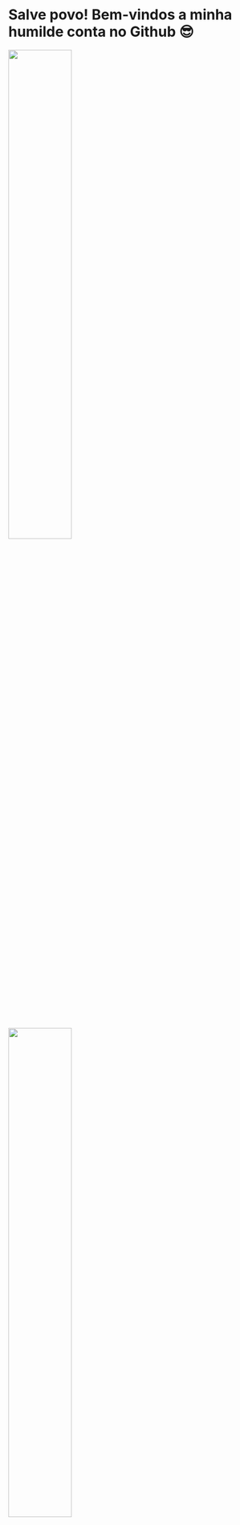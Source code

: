 # Salve povo! Bem-vindos a minha humilde conta no Github 😎

<div>
  <a href="https://github.com/encinecarlos">
  <img height="50%" src="https://my-stats-one.vercel.app/api?username=encinecarlos&count_private=true&&custom_title=Minhas Contribuições e afins&show_icons=true&theme=radical">
  <img height="50%" src="https://my-stats-one.vercel.app/api/top-langs?username=encinecarlos&custom_title=O que andei programando&layout=compact&theme=radical">
</div>

## Alguns dos meus projetos
  <div>
    <img height="50%" src="https://my-stats-one.vercel.app/api/pin?username=encinecarlos&repo=avanade-SubTCSE-projeto&theme=dracula">
    <img height="50%" src="https://my-stats-one.vercel.app/api/pin?username=encinecarlos&repo=WeatherToEmail&theme=dracula">
  </div>  
